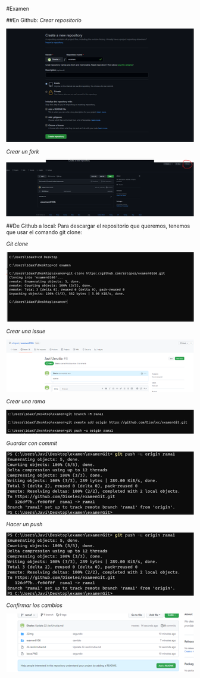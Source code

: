 #Examen

##En Github:
*Crear repositorio*

![image info](22img/repo.png)

*Crear un fork*

![image info](22img/fork.png)

##De Github a local:
Para descargar el repositorio que queremos, tenemos que usar el comando git clone:

*Git clone*

![image info](22img/clone.PNG)

*Crear una issue*

![image info](22img/issue.PNG)

*Crear una rama*

![image info](22img/rama.PNG)

*Guardar con commit*

![image info](22img/commit.png)

*Hacer un push*

![image info](22img/commit.png)

*Confirmar los cambios*

![image info](22img/cambios.PNG)